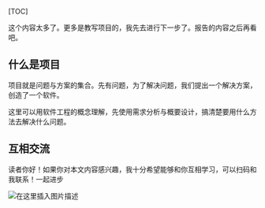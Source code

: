 

[TOC]

这个内容太多了。更多是教写项目的，我先去进行下一步了。报告的内容之后再看吧。

## 什么是项目

项目就是问题与方案的集合。先有问题，为了解决问题，我们提出一个解决方案，创造了一个软件。

这里可以用软件工程的概念理解，先使用需求分析与概要设计，搞清楚要用什么方法去解决什么问题。

## 互相交流


读者你好！如果你对本文内容感兴趣，我十分希望能够和你互相学习，可以扫码和我联系！一起进步



![在这里插入图片描述](https://img-blog.csdnimg.cn/20200529103009878.gif#pic_center)

